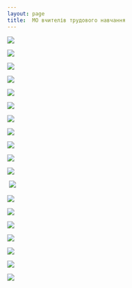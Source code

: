 ```yaml
---
layout: page
title:  МО вчителів трудового навчання
---
```

![](/assets/tiger-1433497895.jpg)

![](/assets/tiger-1433497914.jpg)

![](/assets/tiger-1433497931.jpg)

![](/assets/tiger-1433497953.jpg)

![](/assets/tiger-1433497971.jpg)

![](/assets/tiger-1433497989.jpg)

![](/assets/tiger-1433498006.jpg)

![](/assets/tiger-1433498024.jpg)

![](/assets/tiger-1433498045.jpg)

![](/assets/tiger-1433498063.jpg)

![](/assets/tiger-1433498082.jpg)

 ![](/assets/tiger-1433498098.jpg)

![](/assets/tiger-1433498118.jpg)

![](/assets/tiger-1433498140.jpg)

![](/assets/tiger-1433498157.jpg)

![](/assets/tiger-1433498177.jpg)

![](/assets/tiger-1433498196.jpg)

![](/assets/tiger-1433498215.jpg)

![](/assets/tiger-1433498237.jpg)
